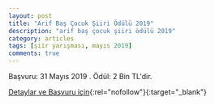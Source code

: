 ```yaml
---
layout: post
title: "Arif Baş Çocuk Şiiri Ödülü 2019"
description: "arif baş çocuk şiiri ödülü 2019"
category: articles
tags: [şiir yarışması, mayıs 2019]
comments: true
---
```


Başvuru: 31 Mayıs 2019 . Ödül: 2 Bin TL'dir.

[Detaylar ve Başvuru için](http://www.karakedidergi.com/arif-bas-cocuk-siirleri-yarismasi-basvurulari-basladi/?utm_source=edebiyatyarismalari.com&utm_medium=affiliate&utm_campaign=cpc){:rel="nofollow"}{:target="_blank"}